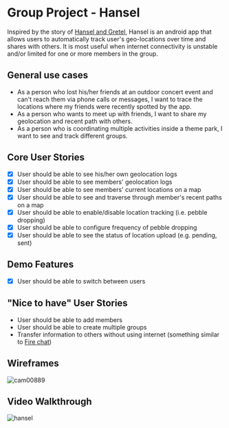 # Group Project - Hansel

Inspired by the story of <a href="https://en.wikipedia.org/wiki/Hansel_and_Gretel">Hansel and Gretel</a>, Hansel is an android app that allows users to automatically track user's geo-locations over time and shares with others.  It is most useful when internet connectivity is unstable and/or limited for one or more members in the group.

## General use cases
- As a person who lost his/her friends at an outdoor concert event and can't reach them via phone calls or messages, I want to trace the locations where my friends were recently spotted by the app.  
- As a person who wants to meet up with friends, I want to share my geolocation and recent path with others.
- As a person who is coordinating multiple activities inside a theme park, I want to see and track different groups.

## Core User Stories
* [x] User should be able to see his/her own geolocation logs
* [x] User should be able to see members' geolocation logs
* [x] User should be able to see members' current locations on a map
* [x] User should be able to see and traverse through member's recent paths on a map
* [x] User should be able to enable/disable location tracking (i.e. pebble dropping)
* [x] User should be able to configure frequency of pebble dropping
* [x] User should be able to see the status of location upload (e.g. pending, sent)

## Demo Features
* [x] User should be able to switch between users

## "Nice to have" User Stories
- User should be able to add members
- User should be able to create multiple groups
- Transfer information to others without using internet (something similar to <a href="https://play.google.com/store/apps/details?id=com.opengarden.firechat&hl=en">Fire chat</a>)

## Wireframes
![cam00889](https://cloud.githubusercontent.com/assets/1873465/11288506/7be098ac-8ed9-11e5-9ad6-207c267e8510.jpg)

## Video Walkthrough
![hansel](https://cloud.githubusercontent.com/assets/5839078/11626364/0844fae8-9c97-11e5-9c23-8d27ee1a04d7.gif)
